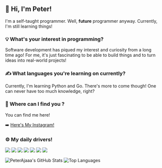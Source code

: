 ## 👋 Hi, I'm Peter! 
I'm a self-taught programmer. Well, **future** programmer anyway. Currently, I'm still learning things!

### 💡 What's your interest in programming?
Software development has piqued my interest and curiosity from a long time ago! For me, it's just fascinating to be able to build things and to turn ideas into real-world projects!

### ✍️ What languages you're learning on currently?
Currently, I'm learning Python and Go. There's more to come though! One can never have too much knowledge, right?

### 🔎 Where can I find you ?
You can find me here!

➡️ [Here's My Instagram!](https://instagram.com/PeterDoang)

### ⚙️ My daily drivers!
![](https://img.shields.io/badge/OS-Arch%20Linux-blue?style=flat&logo=ArchLinux&logoColor=white)
![](https://img.shields.io/badge/DE-XFCE-blue?style=flat&logo=XFCE&logoColor=white)
![](https://img.shields.io/badge/IDE-Visual%20Studio%20Code-blue?style=flat&logo=VisualStudioCode&logoColor=white)
![](https://img.shields.io/badge/Code-Python-blue?style=flat&logo=Python&logoColor=white)
![](https://img.shields.io/badge/Code-Go-blue?style=flat&logo=Go&logoColor=white)
![](https://img.shields.io/badge/Markup-Markdown-blue?style=flat&logo=Markdown&logoColor=white)
![](https://img.shields.io/badge/Shell-Bash-blue?style=flat&logo=GNUBash&logoColor=white)

![PeterAjaaa's GitHub Stats](https://github-readme-stats.vercel.app/api?username=PeterAjaaa&show_icons=true&theme=react)
![Top Languages](https://github-readme-stats.vercel.app/api/top-langs/?username=PeterAjaaa&layout=compact&theme=react)

<!---
PeterAjaaa/PeterAjaaa is a ✨ special ✨ repository because its `README.md` (this file) appears on your GitHub profile.
You can click the Preview link to take a look at your changes.
--->
